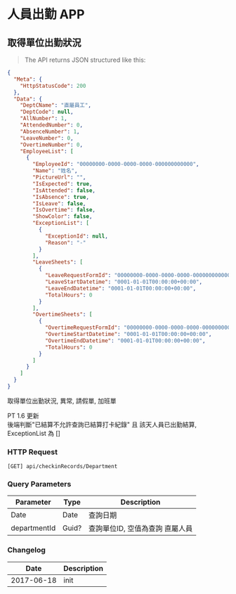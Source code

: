 # 人員出勤 APP

## 取得單位出勤狀況

> The API returns JSON structured like this:

```json
{
  "Meta": {
    "HttpStatusCode": 200
  },
  "Data": {
    "DeptCName": "直屬員工",
    "DeptCode": null,
    "AllNumber": 1,
    "AttendedNumber": 0,
    "AbsenceNumber": 1,
    "LeaveNumber": 0,
    "OvertimeNumber": 0,
    "EmployeeList": [
      {
        "EmployeeId": "00000000-0000-0000-0000-000000000000",
        "Name": "姓名",
        "PictureUrl": "",
        "IsExpected": true,
        "IsAttended": false,
        "IsAbsence": true,
        "IsLeave": false,
        "IsOvertime": false,
        "ShowColor": false,
        "ExceptionList": [
          {
            "ExceptionId": null,
            "Reason": "-"
          }
        ],
        "LeaveSheets": [
          {
            "LeaveRequestFormId": "00000000-0000-0000-0000-000000000000",
            "LeaveStartDatetime": "0001-01-01T00:00:00+00:00",
            "LeaveEndDatetime": "0001-01-01T00:00:00+00:00",
            "TotalHours": 0
          }
        ],
        "OvertimeSheets": [
          {
            "OvertimeRequestFormId": "00000000-0000-0000-0000-000000000000",
            "OvertimeStartDatetime": "0001-01-01T00:00:00+00:00",
            "OvertimeEndDatetime": "0001-01-01T00:00:00+00:00",
            "TotalHours": 0
          }
        ]
      }
    ]
  }
}
```

取得單位出勤狀況, 異常, 請假單, 加班單

<aside class="notice">
PT 1.6 更新<br>
後端判斷"已結算不允許查詢已結算打卡紀錄" 且 該天人員已出勤結算, ExceptionList 為 []
</aside>

### HTTP Request

`[GET] api/checkinRecords/Department`

### Query Parameters

Parameter | Type | Description
--------- | ---- | -----------
Date | Date | 查詢日期
departmentId | Guid? | 查詢單位ID, 空值為查詢 直屬人員

### Changelog

Date | Description
---- | -----------
2017-06-18 | init
